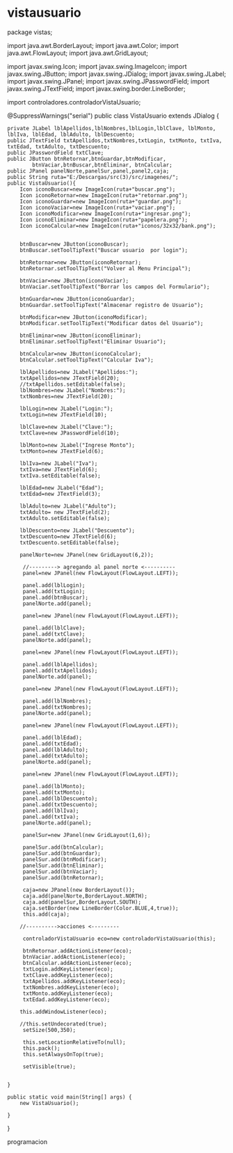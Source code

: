 vistausuario
============
package vistas;

import java.awt.BorderLayout;
import java.awt.Color;
import java.awt.FlowLayout;
import java.awt.GridLayout;

import javax.swing.Icon;
import javax.swing.ImageIcon;
import javax.swing.JButton;
import javax.swing.JDialog;
import javax.swing.JLabel;
import javax.swing.JPanel;
import javax.swing.JPasswordField;
import javax.swing.JTextField;
import javax.swing.border.LineBorder;

import controladores.controladorVistaUsuario;



@SuppressWarnings("serial")
public class VistaUsuario extends JDialog {

	private JLabel lblApellidos,lblNombres,lblLogin,lblClave, lblMonto, lblIva, lblEdad, lblAdulto, lblDescuento;
	public JTextField txtApellidos,txtNombres,txtLogin, txtMonto, txtIva, txtEdad, txtAdulto, txtDescuento;
	public JPasswordField txtClave;
	public JButton btnRetornar,btnGuardar,btnModificar,
			btnVaciar,btnBuscar,btnEliminar, btnCalcular;
	public JPanel panelNorte,panelSur,panel,panel2,caja;
	public String ruta="E:/Descargas/src(3)/src/imagenes/";
	public VistaUsuario(){
		Icon iconoBuscar=new ImageIcon(ruta+"buscar.png");
		Icon iconoRetornar=new ImageIcon(ruta+"retornar.png");
		Icon iconoGuardar=new ImageIcon(ruta+"guardar.png");
		Icon iconoVaciar=new ImageIcon(ruta+"vaciar.png");
		Icon iconoModificar=new ImageIcon(ruta+"ingresar.png");
		Icon iconoEliminar=new ImageIcon(ruta+"papelera.png");
		Icon iconoCalcular=new ImageIcon(ruta+"iconos/32x32/bank.png");
		
		
		btnBuscar=new JButton(iconoBuscar);
		btnBuscar.setToolTipText("Buscar usuario  por login");
		
		btnRetornar=new JButton(iconoRetornar);
		btnRetornar.setToolTipText("Volver al Menu Principal");
		
		btnVaciar=new JButton(iconoVaciar);
		btnVaciar.setToolTipText("Borrar los campos del Formulario");
		
		btnGuardar=new JButton(iconoGuardar);
		btnGuardar.setToolTipText("Almacenar registro de Usuario");
		
		btnModificar=new JButton(iconoModificar);
		btnModificar.setToolTipText("Modificar datos del Usuario");
		
		btnEliminar=new JButton(iconoEliminar);
		btnEliminar.setToolTipText("Eliminar Usuario");
		
		btnCalcular=new JButton(iconoCalcular);
		btnCalcular.setToolTipText("Calcular Iva");
		
		lblApellidos=new JLabel("Apellidos:");
		txtApellidos=new JTextField(20);
		//txtApellidos.setEditable(false);
		lblNombres=new JLabel("Nombres:");
		txtNombres=new JTextField(20);
		
		lblLogin=new JLabel("Login:");
		txtLogin=new JTextField(10);
		
		lblClave=new JLabel("Clave:");
		txtClave=new JPasswordField(10);
		
		lblMonto=new JLabel("Ingrese Monto");
		txtMonto=new JTextField(6);
		
		lblIva=new JLabel("Iva");
		txtIva=new JTextField(6);
		txtIva.setEditable(false);
		
		lblEdad=new JLabel("Edad");
		txtEdad=new JTextField(3);
		
		lblAdulto=new JLabel("Adulto");
		txtAdulto= new JTextField(2);
		txtAdulto.setEditable(false);
		
		lblDescuento=new JLabel("Descuento");
		txtDescuento=new JTextField(6);
		txtDescuento.setEditable(false);
		
		panelNorte=new JPanel(new GridLayout(6,2));
		 
		 //---------> agregando al panel norte <----------
		 panel=new JPanel(new FlowLayout(FlowLayout.LEFT));
			 
		 panel.add(lblLogin);
		 panel.add(txtLogin); 
		 panel.add(btnBuscar);
		 panelNorte.add(panel);

		 panel=new JPanel(new FlowLayout(FlowLayout.LEFT));
		 
		 panel.add(lblClave);
		 panel.add(txtClave); 
		 panelNorte.add(panel);
		 
		 panel=new JPanel(new FlowLayout(FlowLayout.LEFT));
		 
		 panel.add(lblApellidos);
		 panel.add(txtApellidos); 
		 panelNorte.add(panel);
		 
		 panel=new JPanel(new FlowLayout(FlowLayout.LEFT));
		 
		 panel.add(lblNombres);
		 panel.add(txtNombres); 
		 panelNorte.add(panel);
		 
		 panel=new JPanel(new FlowLayout(FlowLayout.LEFT));
		 
		 panel.add(lblEdad);
		 panel.add(txtEdad);
		 panel.add(lblAdulto);
		 panel.add(txtAdulto);
		 panelNorte.add(panel);
		 
		 panel=new JPanel(new FlowLayout(FlowLayout.LEFT));
		 
		 panel.add(lblMonto);
		 panel.add(txtMonto);
		 panel.add(lblDescuento);
		 panel.add(txtDescuento);
		 panel.add(lblIva);
		 panel.add(txtIva);
		 panelNorte.add(panel);
		 
		 panelSur=new JPanel(new GridLayout(1,6));
			
		 panelSur.add(btnCalcular);
		 panelSur.add(btnGuardar);
		 panelSur.add(btnModificar);
		 panelSur.add(btnEliminar);
		 panelSur.add(btnVaciar);
		 panelSur.add(btnRetornar);
		
		 caja=new JPanel(new BorderLayout());
		 caja.add(panelNorte,BorderLayout.NORTH);
		 caja.add(panelSur,BorderLayout.SOUTH);
		 caja.setBorder(new LineBorder(Color.BLUE,4,true));
		 this.add(caja);
		
		//---------->acciones <---------
		 
		 controladorVistaUsuario eco=new controladorVistaUsuario(this);
		 
		 btnRetornar.addActionListener(eco);
		 btnVaciar.addActionListener(eco);
		 btnCalcular.addActionListener(eco);
		 txtLogin.addKeyListener(eco);
		 txtClave.addKeyListener(eco);
		 txtApellidos.addKeyListener(eco);
		 txtNombres.addKeyListener(eco);
		 txtMonto.addKeyListener(eco);
		 txtEdad.addKeyListener(eco);
		 
		this.addWindowListener(eco);
	
		//this.setUndecorated(true);
		 setSize(500,350);
			
		 this.setLocationRelativeTo(null);
		 this.pack();
		 this.setAlwaysOnTop(true);
			
		 setVisible(true);
		 
		
	}
	
	public static void main(String[] args) {
		new VistaUsuario();

	}

}

programacion
